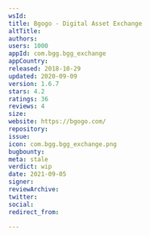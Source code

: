 ```yaml
---
wsId: 
title: Bgogo - Digital Asset Exchange
altTitle: 
authors: 
users: 1000
appId: com.bgg.bgg_exchange
appCountry: 
released: 2018-10-29
updated: 2020-09-09
version: 1.6.7
stars: 4.2
ratings: 36
reviews: 4
size: 
website: https://bgogo.com/
repository: 
issue: 
icon: com.bgg.bgg_exchange.png
bugbounty: 
meta: stale
verdict: wip
date: 2021-09-05
signer: 
reviewArchive: 
twitter: 
social: 
redirect_from: 

---
```


